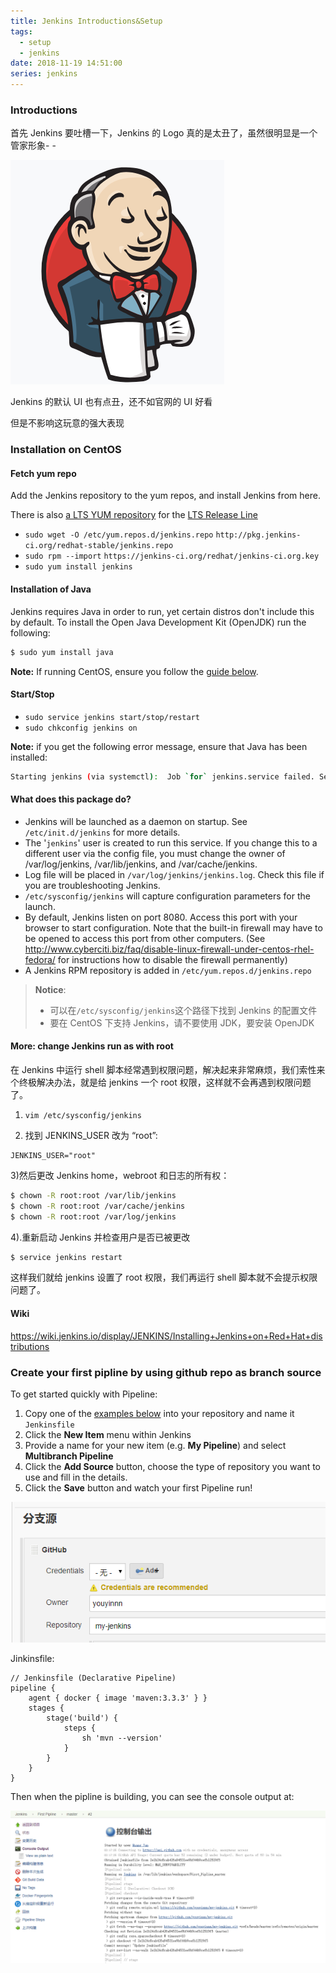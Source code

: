 ```yaml
---
title: Jenkins Introductions&Setup
tags:
  - setup
  - jenkins
date: 2018-11-19 14:51:00
series: jenkins
---
```


### Introductions

首先 Jenkins 要吐槽一下，Jenkins 的 Logo 真的是太丑了，虽然很明显是一个管家形象- -

![](../../img/20181119145558.png)

Jenkins 的默认 UI 也有点丑，还不如官网的 UI 好看

但是不影响这玩意的强大表现

### Installation on CentOS

#### Fetch yum repo

Add the Jenkins repository to the yum repos, and install Jenkins from here.

There is also [a LTS YUM repository](http://pkg.jenkins-ci.org/redhat-stable/) for the [LTS Release Line](https://wiki.jenkins.io/display/JENKINS/LTS+Release+Line)

- `sudo wget -O /etc/yum.repos.d/jenkins.repo` `http://pkg.jenkins-ci.org/redhat-stable/jenkins.repo`
- `sudo rpm --import` `https://jenkins-ci.org/redhat/jenkins-ci.org.key`
- `sudo yum install jenkins`

#### Installation of Java

Jenkins requires Java in order to run, yet certain distros don't include this by default. To install the Open Java Development Kit (OpenJDK) run the following:

```bash
$ sudo yum install java
```

**Note:** If running CentOS, ensure you follow the [guide below](https://wiki.jenkins.io/display/JENKINS/Installing+Jenkins+on+Red+Hat+distributions#InstallingJenkinsonRedHatdistributions-ImportantNoteonCentOSJava).

#### Start/Stop

- `sudo service jenkins start/stop/restart`
- `sudo chkconfig jenkins on`

**Note:** if you get the following error message, ensure that Java has been installed:

```bash
Starting jenkins (via systemctl):  Job `for` jenkins.service failed. See `'systemctl status jenkins.service'` and `'journalctl -xn'` `for` details.[FAILED]
```

#### What does this package do?

- Jenkins will be launched as a daemon on startup. See `/etc/init.d/jenkins` for more details.
- The '`jenkins`' user is created to run this service. If you change this to a different user via the config file, you must change the owner of /var/log/jenkins, /var/lib/jenkins, and /var/cache/jenkins.
- Log file will be placed in `/var/log/jenkins/jenkins.log`. Check this file if you are troubleshooting Jenkins.
- `/etc/sysconfig/jenkins` will capture configuration parameters for the launch.
- By default, Jenkins listen on port 8080. Access this port with your browser to start configuration. Note that the built-in firewall may have to be opened to access this port from other computers. (See <http://www.cyberciti.biz/faq/disable-linux-firewall-under-centos-rhel-fedora/> for instructions how to disable the firewall permanently)
- A Jenkins RPM repository is added in `/etc/yum.repos.d/jenkins.repo`

> **Notice**:
>
> - 可以在`/etc/sysconfig/jenkins`这个路径下找到 Jenkins 的配置文件
> - 要在 CentOS 下支持 Jenkins，请不要使用 JDK，要安装 OpenJDK

#### More: change Jenkins run as with root

在 Jenkins 中运行 shell 脚本经常遇到权限问题，解决起来非常麻烦，我们索性来个终极解决办法，就是给 jenkins 一个 root 权限，这样就不会再遇到权限问题了。

1. `vim /etc/sysconfig/jenkins`

2. 找到 JENKINS_USER 改为 “root”:

```
JENKINS_USER="root"
```

3)然后更改 Jenkins home，webroot 和日志的所有权：

```bash
$ chown -R root:root /var/lib/jenkins
$ chown -R root:root /var/cache/jenkins
$ chown -R root:root /var/log/jenkins
```

4).重新启动 Jenkins 并检查用户是否已被更改

```bash
$ service jenkins restart
```

这样我们就给 jenkins 设置了 root 权限，我们再运行 shell 脚本就不会提示权限问题了。

#### Wiki

https://wiki.jenkins.io/display/JENKINS/Installing+Jenkins+on+Red+Hat+distributions

### Create your first pipline by using github repo as branch source

To get started quickly with Pipeline:

1. Copy one of the [examples below](https://jenkins.io/doc/pipeline/tour/hello-world/#examples) into your repository and name it `Jenkinsfile`
2. Click the **New Item** menu within Jenkins
3. Provide a name for your new item (e.g. **My Pipeline**) and select **Multibranch Pipeline**
4. Click the **Add Source** button, choose the type of repository you want to use and fill in the details.
5. Click the **Save** button and watch your first Pipeline run!

![](../../img/20181119184317.png)

Jinkinsfile:

```Jenkinsfile
// Jenkinsfile (Declarative Pipeline)
pipeline {
    agent { docker { image 'maven:3.3.3' } }
    stages {
        stage('build') {
            steps {
                sh 'mvn --version'
            }
        }
    }
}
```

Then when the pipline is building, you can see the console output at:

![](../../img/20181119185023.png)
